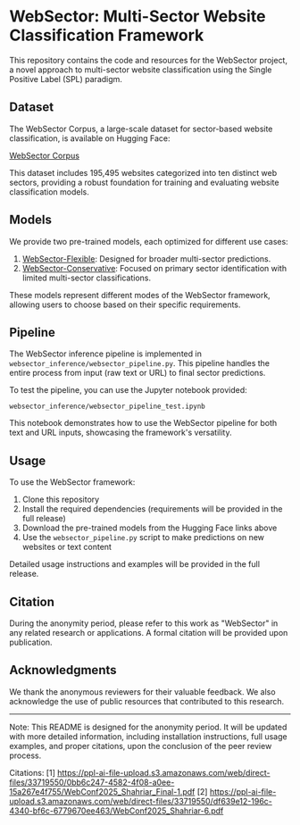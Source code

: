 # WebSector: Multi-Sector Website Classification Framework

This repository contains the code and resources for the WebSector project, a novel approach to multi-sector website classification using the Single Positive Label (SPL) paradigm.

## Dataset

The WebSector Corpus, a large-scale dataset for sector-based website classification, is available on Hugging Face:

[WebSector Corpus](https://huggingface.co/datasets/Shahriar/websector-corpus)

This dataset includes 195,495 websites categorized into ten distinct web sectors, providing a robust foundation for training and evaluating website classification models.

## Models

We provide two pre-trained models, each optimized for different use cases:

1. [WebSector-Flexible](https://huggingface.co/Shahriar/WebSector-Flexible/): Designed for broader multi-sector predictions.
2. [WebSector-Conservative](https://huggingface.co/Shahriar/WebSector-Conservative/): Focused on primary sector identification with limited multi-sector classifications.

These models represent different modes of the WebSector framework, allowing users to choose based on their specific requirements.

## Pipeline

The WebSector inference pipeline is implemented in `websector_inference/websector_pipeline.py`. This pipeline handles the entire process from input (raw text or URL) to final sector predictions.

To test the pipeline, you can use the Jupyter notebook provided:

`websector_inference/websector_pipeline_test.ipynb`

This notebook demonstrates how to use the WebSector pipeline for both text and URL inputs, showcasing the framework's versatility.

## Usage

To use the WebSector framework:

1. Clone this repository
2. Install the required dependencies (requirements will be provided in the full release)
3. Download the pre-trained models from the Hugging Face links above
4. Use the `websector_pipeline.py` script to make predictions on new websites or text content

Detailed usage instructions and examples will be provided in the full release.

## Citation

During the anonymity period, please refer to this work as "WebSector" in any related research or applications. A formal citation will be provided upon publication.

## Acknowledgments

We thank the anonymous reviewers for their valuable feedback. We also acknowledge the use of public resources that contributed to this research.

---

Note: This README is designed for the anonymity period. It will be updated with more detailed information, including installation instructions, full usage examples, and proper citations, upon the conclusion of the peer review process.

Citations:
[1] https://ppl-ai-file-upload.s3.amazonaws.com/web/direct-files/33719550/0bb6c247-4582-4f08-a0ee-15a267e4f755/WebConf2025_Shahriar_Final-1.pdf
[2] https://ppl-ai-file-upload.s3.amazonaws.com/web/direct-files/33719550/df639e12-196c-4340-bf6c-6779670ee463/WebConf2025_Shahriar-6.pdf
